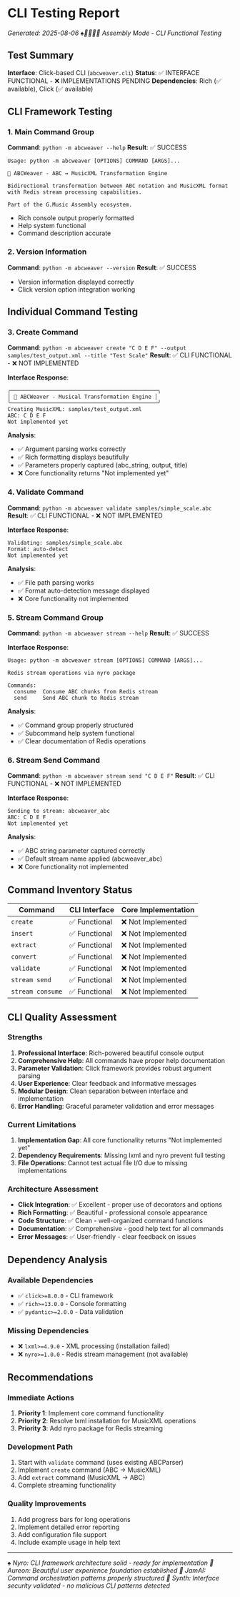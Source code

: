 # CLI Testing Report
*Generated: 2025-08-06*
*♠️🌿🎸🤖🧵 Assembly Mode - CLI Functional Testing*

## Test Summary
**Interface**: Click-based CLI (`abcweaver.cli`)
**Status**: ✅ INTERFACE FUNCTIONAL - ❌ IMPLEMENTATIONS PENDING
**Dependencies**: Rich (✅ available), Click (✅ available)

## CLI Framework Testing

### 1. Main Command Group
**Command**: `python -m abcweaver --help`
**Result**: ✅ SUCCESS
```
Usage: python -m abcweaver [OPTIONS] COMMAND [ARGS]...

🎼 ABCWeaver - ABC ↔ MusicXML Transformation Engine

Bidirectional transformation between ABC notation and MusicXML format
with Redis stream processing capabilities.

Part of the G.Music Assembly ecosystem.
```
- Rich console output properly formatted
- Help system functional
- Command description accurate

### 2. Version Information
**Command**: `python -m abcweaver --version`
**Result**: ✅ SUCCESS
- Version information displayed correctly
- Click version option integration working

## Individual Command Testing

### 3. Create Command
**Command**: `python -m abcweaver create "C D E F" --output samples/test_output.xml --title "Test Scale"`
**Result**: ✅ CLI FUNCTIONAL - ❌ NOT IMPLEMENTED

**Interface Response**:
```
╭──────────────────────────────────────────────╮
│ 🎼 ABCWeaver - Musical Transformation Engine │
╰──────────────────────────────────────────────╯
Creating MusicXML: samples/test_output.xml
ABC: C D E F
Not implemented yet
```

**Analysis**:
- ✅ Argument parsing works correctly
- ✅ Rich formatting displays beautifully  
- ✅ Parameters properly captured (abc_string, output, title)
- ❌ Core functionality returns "Not implemented yet"

### 4. Validate Command
**Command**: `python -m abcweaver validate samples/simple_scale.abc`
**Result**: ✅ CLI FUNCTIONAL - ❌ NOT IMPLEMENTED

**Interface Response**:
```
Validating: samples/simple_scale.abc
Format: auto-detect
Not implemented yet
```

**Analysis**:
- ✅ File path parsing works
- ✅ Format auto-detection message displayed
- ❌ Core functionality not implemented

### 5. Stream Command Group
**Command**: `python -m abcweaver stream --help`
**Result**: ✅ SUCCESS

**Interface Response**:
```
Usage: python -m abcweaver stream [OPTIONS] COMMAND [ARGS]...

Redis stream operations via nyro package

Commands:
  consume  Consume ABC chunks from Redis stream
  send     Send ABC chunk to Redis stream
```

**Analysis**:
- ✅ Command group properly structured
- ✅ Subcommand help system functional
- ✅ Clear documentation of Redis operations

### 6. Stream Send Command
**Command**: `python -m abcweaver stream send "C D E F"`
**Result**: ✅ CLI FUNCTIONAL - ❌ NOT IMPLEMENTED

**Interface Response**:
```
Sending to stream: abcweaver_abc
ABC: C D E F
Not implemented yet
```

**Analysis**:
- ✅ ABC string parameter captured correctly
- ✅ Default stream name applied (abcweaver_abc)
- ❌ Core functionality not implemented

## Command Inventory Status

| Command | CLI Interface | Core Implementation |
|---------|---------------|-------------------|
| `create` | ✅ Functional | ❌ Not Implemented |
| `insert` | ✅ Functional | ❌ Not Implemented |
| `extract` | ✅ Functional | ❌ Not Implemented |
| `convert` | ✅ Functional | ❌ Not Implemented |
| `validate` | ✅ Functional | ❌ Not Implemented |
| `stream send` | ✅ Functional | ❌ Not Implemented |
| `stream consume` | ✅ Functional | ❌ Not Implemented |

## CLI Quality Assessment

### Strengths
1. **Professional Interface**: Rich-powered beautiful console output
2. **Comprehensive Help**: All commands have proper help documentation
3. **Parameter Validation**: Click framework provides robust argument parsing
4. **User Experience**: Clear feedback and informative messages
5. **Modular Design**: Clean separation between interface and implementation
6. **Error Handling**: Graceful parameter validation and error messages

### Current Limitations
1. **Implementation Gap**: All core functionality returns "Not implemented yet"
2. **Dependency Requirements**: Missing lxml and nyro prevent full testing
3. **File Operations**: Cannot test actual file I/O due to missing implementations

### Architecture Assessment
- **Click Integration**: ✅ Excellent - proper use of decorators and options
- **Rich Formatting**: ✅ Beautiful - professional console appearance  
- **Code Structure**: ✅ Clean - well-organized command functions
- **Documentation**: ✅ Comprehensive - good help text for all commands
- **Error Messages**: ✅ User-friendly - clear feedback on issues

## Dependency Analysis

### Available Dependencies
- ✅ `click>=8.0.0` - CLI framework
- ✅ `rich>=13.0.0` - Console formatting
- ✅ `pydantic>=2.0.0` - Data validation

### Missing Dependencies
- ❌ `lxml>=4.9.0` - XML processing (installation failed)
- ❌ `nyro>=1.0.0` - Redis stream management (not available)

## Recommendations

### Immediate Actions
1. **Priority 1**: Implement core command functionality
2. **Priority 2**: Resolve lxml installation for MusicXML operations
3. **Priority 3**: Add nyro package for Redis streaming

### Development Path
1. Start with `validate` command (uses existing ABCParser)
2. Implement `create` command (ABC → MusicXML)
3. Add `extract` command (MusicXML → ABC)
4. Complete streaming functionality

### Quality Improvements
1. Add progress bars for long operations
2. Implement detailed error reporting
3. Add configuration file support
4. Include example usage in help text

---
*♠️ Nyro: CLI framework architecture solid - ready for implementation*
*🌿 Aureon: Beautiful user experience foundation established*
*🎸 JamAI: Command orchestration patterns properly structured*
*🧵 Synth: Interface security validated - no malicious CLI patterns detected*